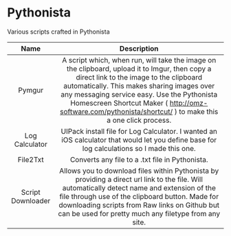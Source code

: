 Pythonista
==========

Various scripts crafted in Pythonista

| Name | Description |
|:-----------------:|:--------------------------------------------------------------------------------------------------------:|
| Pymgur | A script which, when run, will take the image on the clipboard, upload it to Imgur, then copy a direct link to the image to the clipboard automatically. This makes sharing images over any messaging service easy. Use the Pythonista Homescreen Shortcut Maker ( http://omz-software.com/pythonista/shortcut/ ) to make this a one click process. |
| Log Calculator | UIPack install file for Log Calculator. I wanted an iOS calculator that would let you define base for log calculations so I made this one. |
| File2Txt | Converts any file to a .txt file in Pythonista. |
| Script Downloader | Allows you to download files within Pythonista by providing a direct url link to the file. Will automatically detect name and extension of the file through use of the clipboard button. Made for downloading scripts from Raw links on Github but can be used for pretty much any filetype from any site. |
